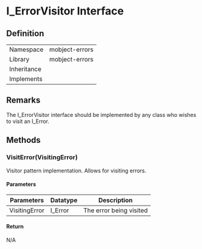 # I_ErrorVisitor Interface

## Definition

|             |                |
| ----------- | -------------- |
| Namespace   | mobject-errors |
| Library     | mobject-errors |
| Inheritance |                |
| Implements  |                |

## Remarks

The I_ErrorVisitor interface should be implemented by any class who wishes to visit an I_Error.

## Methods

### VisitError(VisitingError)

Visitor pattern implementation. Allows for visiting errors.

#### Parameters

| Parameters    | Datatype | Description             |
| ------------- | -------- | ----------------------- |
| VisitingError | I_Error  | The error being visited |

#### Return

N/A
